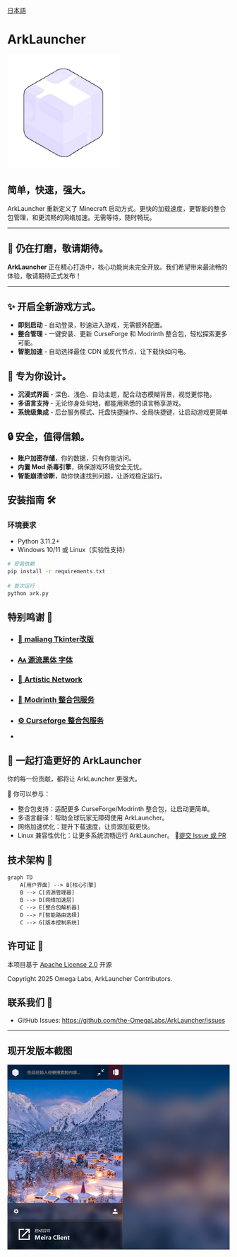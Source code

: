 [日本語](docu/ja.md)
# ArkLauncher
![ArkLauncher Logo](src/icon/main.png)
<br>
<h2>简单，快速，强大。</h2>

ArkLauncher 重新定义了 Minecraft 启动方式。更快的加载速度，更智能的整合包管理，和更流畅的网络加速。无需等待，随时畅玩。

---
## 🚧 仍在打磨，敬请期待。
**ArkLauncher** 正在精心打造中，核心功能尚未完全开放。我们希望带来最流畅的体验，敬请期待正式发布！

---

## ✨ 开启全新游戏方式。 
- **即刻启动** - 自动登录，秒速进入游戏，无需额外配置。
- **整合管理** - 一键安装、更新 CurseForge 和 Modrinth 整合包，轻松探索更多可能。
- **智能加速** - 自动选择最佳 CDN 或反代节点，让下载快如闪电。

## 💖 专为你设计。 
- **沉浸式界面** - 深色、浅色、自动主题，配合动态模糊背景，视觉更惊艳。
- **多语言支持** - 无论你身处何地，都能用熟悉的语言畅享游戏。
- **系统级集成** - 后台服务模式、托盘快捷操作、全局快捷键，让启动游戏更简单

## 🔒 安全，值得信赖。 
- **账户加密存储**，你的数据，只有你能访问。
- **内置 Mod 杀毒引擎**，确保游戏环境安全无忧。
- **智能崩溃诊断**，助你快速找到问题，让游戏稳定运行。
## 安装指南 🛠️
### 环境要求
- Python 3.11.2+
- Windows 10/11 或 Linux（实验性支持）
```bash
# 安装依赖
pip install -r requirements.txt

# 首次运行
python ark.py
```
## 特别鸣谢 🧡
- ### [🎨 maliang Tkinter改版](https://github.com/Xiaokang2022/maliang)
- ### [🗛 源流黑体 字体](https://github.com/the-OmegaLabs/Genryu-Gothic-PCJK)
- ### [🧊 Artistic Network](https://playat.cn/)
- ### [🔧 Modrinth 整合包服务](https://modrinth.com)
- ### [⚙️ Curseforge 整合包服务](https://curseforge.com)
- 
## 🤝 一起打造更好的 ArkLauncher
你的每一份贡献，都将让 ArkLauncher 更强大。

📌 你可以参与：
- 整合包支持：适配更多 CurseForge/Modrinth 整合包，让启动更简单。
- 多语言翻译：帮助全球玩家无障碍使用 ArkLauncher。
- 网络加速优化：提升下载速度，让资源加载更快。
- Linux 兼容性优化：让更多系统流畅运行 ArkLauncher。
🔗[提交 Issue 或 PR](https://github.com/the-OmegaLabs/ArkLauncher/issues)
## 技术架构 🧠
```mermaid
graph TD
    A[用户界面] --> B[核心引擎]
    B --> C[资源管理器]
    B --> D[网络加速层]
    C --> E[整合包解析器]
    D --> F[智能路由选择]
    C --> G[版本控制系统]
```
## 许可证 📜
本项目基于 [Apache License 2.0](https://www.apache.org/licenses/LICENSE-2.0.html) 开源



Copyright 2025 Omega Labs, ArkLauncher Contributors.
## 联系我们 📮
- GitHub Issues: https://github.com/the-OmegaLabs/ArkLauncher/issues
---
## 现开发版本截图
![演示截图](preview/preview-cn-dark.png)

